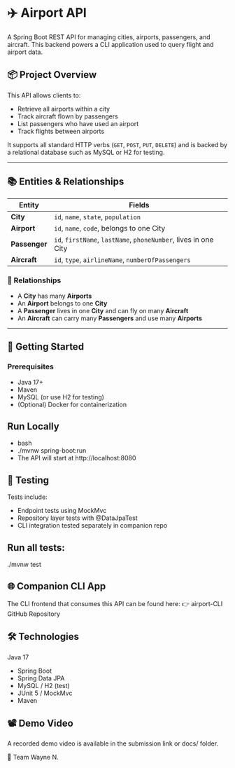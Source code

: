 # ✈️ Airport API

A Spring Boot REST API for managing cities, airports, passengers, and aircraft. This backend powers a CLI application used to query flight and airport data.

## 📦 Project Overview

This API allows clients to:

- Retrieve all airports within a city
- Track aircraft flown by passengers
- List passengers who have used an airport
- Track flights between airports

It supports all standard HTTP verbs (`GET`, `POST`, `PUT`, `DELETE`) and is backed by a relational database such as MySQL or H2 for testing.

---

## 📚 Entities & Relationships

| Entity      | Fields                                                                 |
|-------------|------------------------------------------------------------------------|
| **City**    | `id`, `name`, `state`, `population`                                    |
| **Airport** | `id`, `name`, `code`, belongs to one City                              |
| **Passenger** | `id`, `firstName`, `lastName`, `phoneNumber`, lives in one City     |
| **Aircraft**  | `id`, `type`, `airlineName`, `numberOfPassengers`                    |

### 🔗 Relationships

- A **City** has many **Airports**
- An **Airport** belongs to one **City**
- A **Passenger** lives in one **City** and can fly on many **Aircraft**
- An **Aircraft** can carry many **Passengers** and use many **Airports**

---

## 🚀 Getting Started

### Prerequisites

- Java 17+
- Maven
- MySQL (or use H2 for testing)
- (Optional) Docker for containerization

## Run Locally

 - bash
 - ./mvnw spring-boot:run
 - The API will start at http://localhost:8080

## 🧪 Testing

Tests include:

- Endpoint tests using MockMvc
- Repository layer tests with @DataJpaTest
- CLI integration tested separately in companion repo

## Run all tests:

./mvnw test


## 🌐 Companion CLI App

The CLI frontend that consumes this API can be found here: 👉 airport-CLI GitHub Repository

## 🛠 Technologies

Java 17

- Spring Boot
- Spring Data JPA
- MySQL / H2 (test)
- JUnit 5 / MockMvc
- Maven

## 📽️ Demo Video
A recorded demo video is available in the submission link or docs/ folder.

👥 Team
Wayne N.

